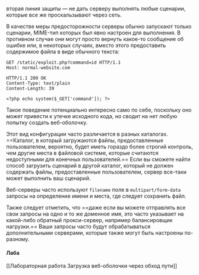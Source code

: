 вторая линия защиты — не дать серверу выполнять любые сценарии, которые все же проскальзывают через сеть.

В качестве меры предосторожности серверы обычно запускают только сценарии, MIME-тип которых был явно настроен для выполнения. В противном случае они могут просто вернуть какое-то сообщение об ошибке или, в некоторых случаях, вместо этого предоставить содержимое файла в виде обычного текста:

```
GET /static/exploit.php?command=id HTTP/1.1 
Host: normal-website.com 

HTTP/1.1 200 OK 
Content-Type: text/plain 
Content-Length: 39

<?php echo system($_GET['command']); ?>
```

Такое поведение потенциально интересно само по себе, поскольку оно может привести к утечке исходного кода, но сводит на нет любую попытку создать веб-оболочку.

Этот вид конфигурации часто различается в разных каталогах. ==Каталог, в который загружаются файлы, предоставленные пользователем, вероятно, будет иметь гораздо более строгий контроль, чем другие места в файловой системе, которые считаются недоступными для конечных пользователей.== Если вы сможете найти способ загрузить сценарий в другой каталог, который не должен содержать файлы, предоставленные пользователем, сервер все-таки может выполнить ваш сценарий.

Веб-серверы часто используют `filename` поле в `multipart/form-data` запросы на определение имени и места, где следует сохранить файл.

Также следует отметить, что ==даже если вы можете отправлять все свои запросы на одно и то же доменное имя, это часто указывает на какой-либо обратный прокси-сервер, например балансировщик нагрузки.== Ваши запросы часто будут обрабатываться дополнительными серверами, которые также могут быть настроены по-разному.


#### Лаба
[[Лабораторная работа Загрузка веб-оболочки через обход пути]]